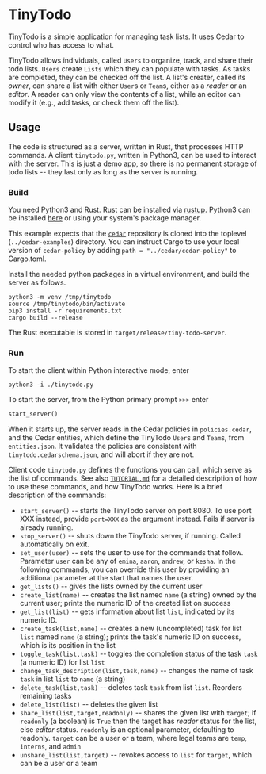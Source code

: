 # TinyTodo

TinyTodo is a simple application for managing task lists. It uses Cedar to control who has access to what.

TinyTodo allows individuals, called `Users` to organize, track, and share their todo lists. `Users` create `Lists` which they can populate with tasks. As tasks are completed, they can be checked off the list. A list's creater, called its _owner_, can share a list with either `User`s or `Team`s, either as a _reader_ or an _editor_. A reader can only view the contents of a list, while an editor can modify it (e.g., add tasks, or check them off the list).

## Usage

The code is structured as a server, written in Rust, that processes HTTP commands. A client `tinytodo.py`, written in Python3, can be used to interact with the server. This is just a demo app, so there is no permanent storage of todo lists -- they last only as long as the server is running.

### Build

You need Python3 and Rust. Rust can be installed via [rustup](https://rustup.rs). Python3 can be installed [here](https://www.python.org/) or using your system's package manager.

This example expects that the [`cedar`](https://github.com/cedar-policy/cedar) repository is cloned into the toplevel (`../cedar-examples`) directory. You can instruct Cargo to use your local version of `cedar-policy` by adding `path = "../cedar/cedar-policy"` to Cargo.toml.

Install the needed python packages in a virtual environment, and build the server as follows.

```shell
python3 -m venv /tmp/tinytodo
source /tmp/tinytodo/bin/activate
pip3 install -r requirements.txt
cargo build --release
```

The Rust executable is stored in `target/release/tiny-todo-server`.

### Run

To start the client within Python interactive mode, enter

```shell
python3 -i ./tinytodo.py
```

To start the server, from the Python primary prompt `>>>` enter

```python
start_server()
```

When it starts up, the server reads in the Cedar policies in `policies.cedar`, and the Cedar entities, which define the TinyTodo `User`s and `Team`s, from `entities.json`. It validates the policies are consistent with `tinytodo.cedarschema.json`, and will abort if they are not.

Client code `tinytodo.py` defines the functions you can call, which serve as the list of commands. See also [`TUTORIAL.md`](./TUTORIAL.md) for a detailed description of how to use these commands, and how TinyTodo works. Here is a brief description of the commands:

* `start_server()` -- starts the TinyTodo server on port 8080. To use port XXX instead, provide `port=XXX` as the argument instead. Fails if server is already running.
* `stop_server()` -- shuts down the TinyTodo server, if running. Called automatically on exit.
* `set_user(user)` -- sets the user to use for the commands that follow. Parameter `user` can be any of `emina`, `aaron`, `andrew`, or `kesha`. In the following commands, you can override this user by providing an additional parameter at the start that names the user.
* `get_lists()` -- gives the lists owned by the current user
* `create_list(name)` -- creates the list named `name` (a string) owned by the current user; prints the numeric ID of the created list on success
* `get_list(list)` -- gets information about list `list`, indicated by its numeric ID.
* `create_task(list,name)` -- creates a new (uncompleted) task for list `list` named `name` (a string); prints the task's numeric ID on success, which is its position in the list
* `toggle_task(list,task)` -- toggles the completion status of the task `task` (a numeric ID) for list `list`
* `change_task_description(list,task,name)` -- changes the name of task `task` in list `list` to `name` (a string)
* `delete_task(list,task)` -- deletes task `task` from list `list`. Reorders remaining tasks
* `delete_list(list)` -- deletes the given list
* `share_list(list,target,readonly)` -- shares the given list with `target`; if `readonly` (a boolean) is `True` then the target has _reader_ status for the list, else _editor_ status. `readonly` is an optional parameter, defaulting to readonly. `target` can be a user or a team, where legal teams are `temp`, `interns`, and `admin`
* `unshare_list(list,target)` -- revokes access to `list` for `target`, which can be a user or a team
